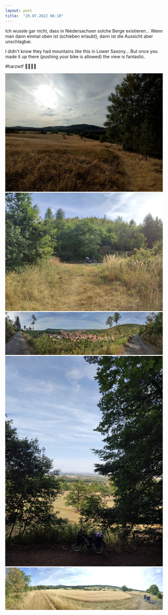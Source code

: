 ```yaml
---
layout: post
title:  "29.07.2022 06:10"
---
```


Ich wusste gar nicht, dass in Niedersachsen solche Berge existieren... Wenn man dann einmal oben ist (schieben erlaubt), dann ist die Aussicht aber unschlagbar.

I didn't know they had mountains like this in Lower Saxony... But once you made it up there (pushing your bike is allowed) the view is fantastic.

#harzwtf 🚵🏼‍♂🥵

![](/assets/photo1659071425.jpeg)
![](/assets/photo1659071425-2.jpeg)
![](/assets/photo1659071425-3.jpeg)
![](/assets/photo1659071425-4.jpeg)
![](/assets/photo1659071426.jpeg)
